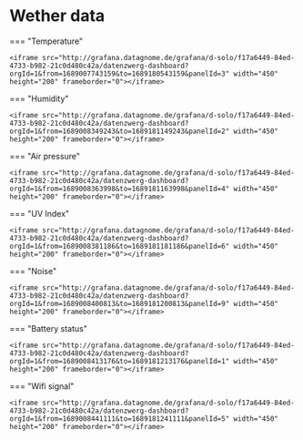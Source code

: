 # Wether data

=== "Temperature"

    <iframe src="http://grafana.datagnome.de/grafana/d-solo/f17a6449-84ed-4733-b982-21c0d480c42a/datenzwerg-dashboard?orgId=1&from=1689007743159&to=1689180543159&panelId=3" width="450" height="200" frameborder="0"></iframe>

=== "Humidity"

    <iframe src="http://grafana.datagnome.de/grafana/d-solo/f17a6449-84ed-4733-b982-21c0d480c42a/datenzwerg-dashboard?orgId=1&from=1689008349243&to=1689181149243&panelId=2" width="450" height="200" frameborder="0"></iframe>

=== "Air pressure"

    <iframe src="http://grafana.datagnome.de/grafana/d-solo/f17a6449-84ed-4733-b982-21c0d480c42a/datenzwerg-dashboard?orgId=1&from=1689008363998&to=1689181163998&panelId=4" width="450" height="200" frameborder="0"></iframe>

=== "UV Index"

    <iframe src="http://grafana.datagnome.de/grafana/d-solo/f17a6449-84ed-4733-b982-21c0d480c42a/datenzwerg-dashboard?orgId=1&from=1689008381186&to=1689181181186&panelId=6" width="450" height="200" frameborder="0"></iframe>

=== "Noise"

    <iframe src="http://grafana.datagnome.de/grafana/d-solo/f17a6449-84ed-4733-b982-21c0d480c42a/datenzwerg-dashboard?orgId=1&from=1689008400813&to=1689181200813&panelId=9" width="450" height="200" frameborder="0"></iframe>

=== "Battery status"

    <iframe src="http://grafana.datagnome.de/grafana/d-solo/f17a6449-84ed-4733-b982-21c0d480c42a/datenzwerg-dashboard?orgId=1&from=1689008413176&to=1689181213176&panelId=1" width="450" height="200" frameborder="0"></iframe>

=== "Wifi signal"

    <iframe src="http://grafana.datagnome.de/grafana/d-solo/f17a6449-84ed-4733-b982-21c0d480c42a/datenzwerg-dashboard?orgId=1&from=1689008441111&to=1689181241111&panelId=5" width="450" height="200" frameborder="0"></iframe>
